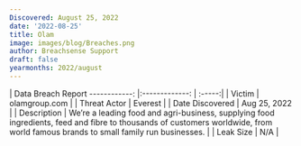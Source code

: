 ```yaml
---
Discovered: August 25, 2022
date: '2022-08-25'
title: Olam
image: images/blog/Breaches.png
author: Breachsense Support
draft: false
yearmonths: 2022/august
---
```



| Data Breach Report
------------:     |:-------------:    | :-----:|
| Victim      | olamgroup.com      | 
| Threat Actor      | Everest      | 
| Date Discovered      | Aug 25, 2022      | 
| Description      | We’re a leading food and agri-business, supplying food ingredients, feed and fibre to thousands of customers worldwide, from world famous brands to small family run businesses.      | 
| Leak Size      | N/A      | 

